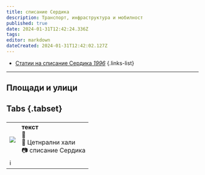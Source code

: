 ```yaml
---
title: списание Сердика
description: Транспорт, инфраструктура и мобилност
published: true
date: 2024-01-31T12:42:24.336Z
tags: 
editor: markdown
dateCreated: 2024-01-31T12:42:02.127Z
---
```


- [Статии на списание Сердика *1996*](/gallery/klaus-mundt-1996)
{.links-list}

---

## Площади и улици
## Tabs {.tabset}
### 
<!--следващ пост--> 
<div class="table-responsive"><table style="width:100%"><tr>
<td><center><img src="http://46.10.181.183:1518/trinmo/gallery/spisanie-serdika/1940-6-str8-snimka.jpg"></center></td>
<td><b>текст</b><br> 🚋 <a href=""></a> <br>📌 Цетнрални хали <br> 📷 списание Сердика</td></tr>
  <td colspan=2 >ℹ️ </td></table></div>
  